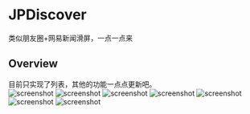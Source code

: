 # JPDiscover
类似朋友圈+网易新闻滑屏，一点一点来

## Overview
目前只实现了列表，其他的功能一点点更新吧。<br /> 
![screenshot](https://github.com/zhujia18/JPDiscover/blob/master/screenshot/1.png)
![screenshot](https://github.com/zhujia18/JPDiscover/blob/master/screenshot/2.png)
![screenshot](https://github.com/zhujia18/JPDiscover/blob/master/screenshot/3.png)
![screenshot](https://github.com/zhujia18/JPDiscover/blob/master/screenshot/iPhone4S(iOS6).jpg)
![screenshot](https://github.com/zhujia18/JPDiscover/blob/master/screenshot/iPhone6P(iOS9).jpg)
![screenshot](https://github.com/zhujia18/JPDiscover/blob/master/screenshot/vc-scroll.gif)
![screenshot](https://github.com/zhujia18/JPDiscover/blob/master/screenshot/list-scroll.gif)
